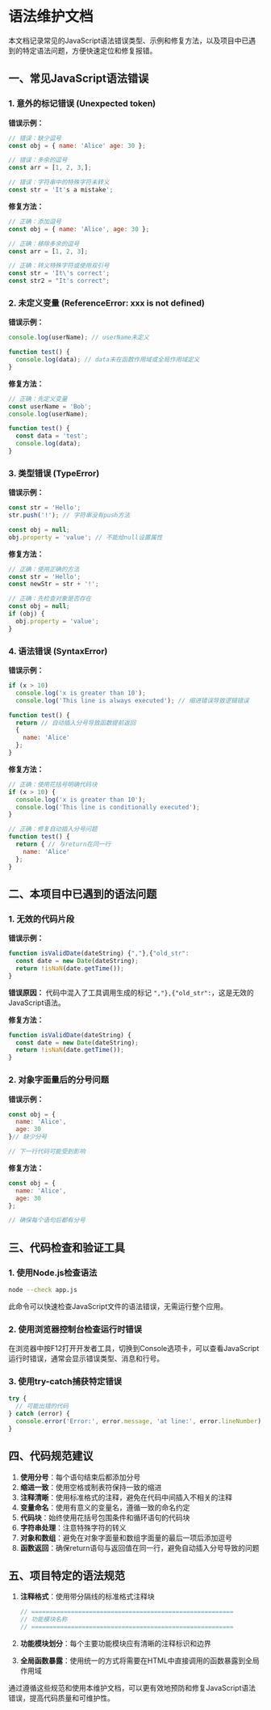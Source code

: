# 语法维护文档

本文档记录常见的JavaScript语法错误类型、示例和修复方法，以及项目中已遇到的特定语法问题，方便快速定位和修复报错。

## 一、常见JavaScript语法错误

### 1. 意外的标记错误 (Unexpected token)

**错误示例：**
```javascript
// 错误：缺少逗号
const obj = { name: 'Alice' age: 30 };

// 错误：多余的逗号
const arr = [1, 2, 3,];

// 错误：字符串中的特殊字符未转义
const str = 'It's a mistake';
```

**修复方法：**
```javascript
// 正确：添加逗号
const obj = { name: 'Alice', age: 30 };

// 正确：移除多余的逗号
const arr = [1, 2, 3];

// 正确：转义特殊字符或使用双引号
const str = 'It\'s correct';
const str2 = "It's correct";
```

### 2. 未定义变量 (ReferenceError: xxx is not defined)

**错误示例：**
```javascript
console.log(userName); // userName未定义

function test() {
  console.log(data); // data未在函数作用域或全局作用域定义
}
```

**修复方法：**
```javascript
// 正确：先定义变量
const userName = 'Bob';
console.log(userName);

function test() {
  const data = 'test';
  console.log(data);
}
```

### 3. 类型错误 (TypeError)

**错误示例：**
```javascript
const str = 'Hello';
str.push('!'); // 字符串没有push方法

const obj = null;
obj.property = 'value'; // 不能给null设置属性
```

**修复方法：**
```javascript
// 正确：使用正确的方法
const str = 'Hello';
const newStr = str + '!';

// 正确：先检查对象是否存在
const obj = null;
if (obj) {
  obj.property = 'value';
}
```

### 4. 语法错误 (SyntaxError)

**错误示例：**
```javascript
if (x > 10)
  console.log('x is greater than 10');
  console.log('This line is always executed'); // 缩进错误导致逻辑错误

function test() {
  return // 自动插入分号导致函数提前返回
  {
    name: 'Alice'
  };
}
```

**修复方法：**
```javascript
// 正确：使用花括号明确代码块
if (x > 10) {
  console.log('x is greater than 10');
  console.log('This line is conditionally executed');
}

// 正确：修复自动插入分号问题
function test() {
  return { // 与return在同一行
    name: 'Alice'
  };
}
```

## 二、本项目中已遇到的语法问题

### 1. 无效的代码片段

**错误示例：**
```javascript
function isValidDate(dateString) {","},{"old_str":
  const date = new Date(dateString);
  return !isNaN(date.getTime());
}
```

**错误原因：** 代码中混入了工具调用生成的标记 `","},{"old_str":`，这是无效的JavaScript语法。

**修复方法：**
```javascript
function isValidDate(dateString) {
  const date = new Date(dateString);
  return !isNaN(date.getTime());
}
```

### 2. 对象字面量后的分号问题

**错误示例：**
```javascript
const obj = {
  name: 'Alice',
  age: 30
}// 缺少分号

// 下一行代码可能受到影响
```

**修复方法：**
```javascript
const obj = {
  name: 'Alice',
  age: 30
};

// 确保每个语句后都有分号
```

## 三、代码检查和验证工具

### 1. 使用Node.js检查语法

```bash
node --check app.js
```

此命令可以快速检查JavaScript文件的语法错误，无需运行整个应用。

### 2. 使用浏览器控制台检查运行时错误

在浏览器中按F12打开开发者工具，切换到Console选项卡，可以查看JavaScript运行时错误，通常会显示错误类型、消息和行号。

### 3. 使用try-catch捕获特定错误

```javascript
try {
  // 可能出错的代码
} catch (error) {
  console.error('Error:', error.message, 'at line:', error.lineNumber);
}
```

## 四、代码规范建议

1. **使用分号**：每个语句结束后都添加分号
2. **缩进一致**：使用空格或制表符保持一致的缩进
3. **注释清晰**：使用标准格式的注释，避免在代码中间插入不相关的注释
4. **变量命名**：使用有意义的变量名，遵循一致的命名约定
5. **代码块**：始终使用花括号包围条件和循环语句的代码块
6. **字符串处理**：注意特殊字符的转义
7. **对象和数组**：避免在对象字面量和数组字面量的最后一项后添加逗号
8. **函数返回**：确保return语句与返回值在同一行，避免自动插入分号导致的问题

## 五、项目特定的语法规范

1. **注释格式**：使用带分隔线的标准格式注释块
   ```javascript
   // ========================================================
   // 功能模块名称
   // ========================================================
   ```

2. **功能模块划分**：每个主要功能模块应有清晰的注释标识和边界

3. **全局函数暴露**：使用统一的方式将需要在HTML中直接调用的函数暴露到全局作用域

通过遵循这些规范和使用本维护文档，可以更有效地预防和修复JavaScript语法错误，提高代码质量和可维护性。